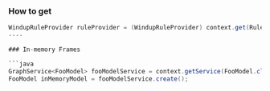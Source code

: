 ### How to get

```java
WindupRuleProvider ruleProvider = (WindupRuleProvider) context.get(RuleMetadata.RULE_PROVIDER);
----

### In-memory Frames

```java
GraphService<FooModel> fooModelService = context.getService(FooModel.class);
FooModel inMemoryModel = fooModelService.create();
```